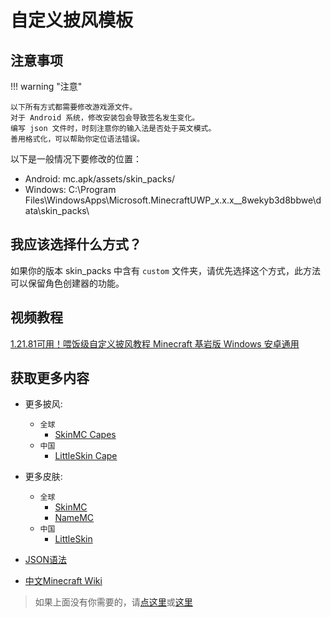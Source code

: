 # 自定义披风模板
## 注意事项
!!! warning "注意"

    以下所有方式都需要修改游戏源文件。
    对于 Android 系统，修改安装包会导致签名发生变化。
    编写 json 文件时，时刻注意你的输入法是否处于英文模式。
    善用格式化，可以帮助你定位语法错误。

以下是一般情况下要修改的位置：
* Android: mc.apk/assets/skin_packs/
* Windows: C:\Program Files\WindowsApps\Microsoft.MinecraftUWP_x.x.x__8wekyb3d8bbwe\data\skin_packs\

## 我应该选择什么方式？

如果你的版本 skin_packs 中含有 `custom` 文件夹，请优先选择这个方式，此方法可以保留角色创建器的功能。

## 视频教程
[1.21.81可用！喂饭级自定义披风教程 Minecraft 基岩版 Windows 安卓通用](https://b23.tv/BV1HU73zcEHy)

## 获取更多内容
- 更多披风:
  - `全球`
    - [SkinMC Capes](https://skinmc.net/capes)
  - `中国`
    - [LittleSkin Cape](https://littleskin.cn/skinlib?filter=cape&sort=likes&page=1/)

- 更多皮肤:
  - `全球`
    - [SkinMC](https://skinmc.net)
    - [NameMC](https://namemc.com)
  - `中国`
    - [LittleSkin](https://littleskin.cn/skinlib/)
- [JSON语法](https://www.json.cn)
- [中文Minecraft Wiki](https://zh.minecraft.wiki)

> 如果上面没有你需要的，请[点这里](https://b.ltya.top/?q=5oCO5LmI5L2/55So5pCc57Si5byV5pOO)或[这里](https://bd.ltya.top/?q=5oCO5LmI5L2/55So5pCc57Si5byV5pOO)
